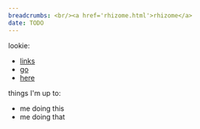 ```yaml
---
breadcrumbs: <br/><a href='rhizome.html'>rhizome</a>
date: TODO
---
```


lookie:

- [links](TODO)
- [go](TODO)
- [here](TODO)

things I'm up to:

- me doing this
- me doing that
